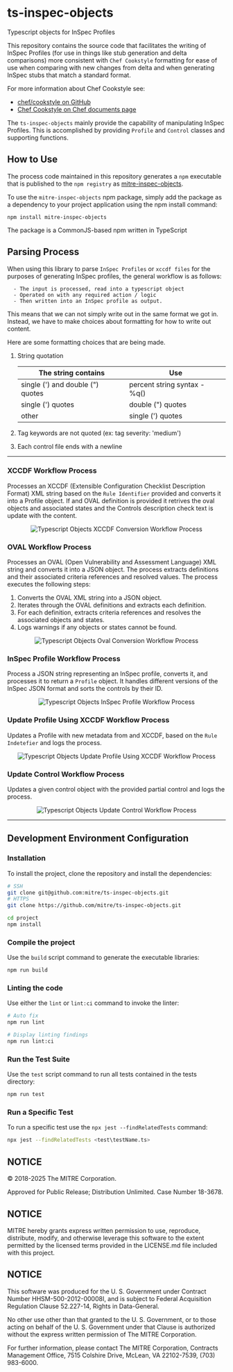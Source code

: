 # ts-inspec-objects
Typescript objects for InSpec Profiles

This repository contains the source code that facilitates the writing of InSpec Profiles (for use in things like stub generation and delta comparisons) more consistent with `Chef Cookstyle` formatting for ease of use when comparing with new changes from delta and when generating InSpec stubs that match a standard format. 

For more information about Chef Cookstyle see: 
 - [chef/cookstyle on GitHub](https://github.com/chef/cookstyle)
 - [Chef Cookstyle on Chef documents page](https://docs.chef.io/workstation/cookstyle/)

The `ts-inspec-objects` mainly provide the capability of manipulating InSpec Profiles. This is accomplished by providing `Profile` and `Control` classes and supporting functions.

## How to Use
The process code maintained in this repository generates a `npm` executable that is published to the `npm registry` as [mitre-inspec-objects](https://www.npmjs.com/package/@mitre/inspec-objects).

To use the `mitre-inspec-objects` npm package, simply add the package as a dependency to your project application using the npm install command:
```
npm install mitre-inspec-objects
```
The package is a CommonJS-based npm written in TypeScript 

## Parsing Process

When using this library to parse `InSpec Profiles` or `xccdf files` for the purposes of generating InSpec profiles, the general workflow is as follows:
```
  - The input is processed, read into a typescript object
  - Operated on with any required action / logic
  - Then written into an InSpec profile as output. 
```
This means that we can not simply write out in the same format we got in. Instead, we have to make choices about formatting for how to write out content.

Here are some formatting choices that are being made.

1. String quotation

      | The string contains | Use	|
      |--------	|--------------------	|
      | single (') and double (") quotes| percent string syntax - %q() |
      | single (') quotes | double (") quotes |
      | other | single (') quotes	|

2. Tag keywords are not quoted (ex: tag severity: 'medium')
3. Each control file ends with a newline

---
### XCCDF Workflow Process
Processes an XCCDF (Extensible Configuration Checklist Description Format) XML string based on the `Rule Identifier` provided and converts it into a Profile object.
If and OVAL definition is provided it retrives the oval objects and associated states and the Controls description check text is update with the content.
<div align="center">
  <img src="images/ts-inspec-objects-xccdf-workflow-process.png" alt="Typescript Objects XCCDF Conversion Workflow Process" title="Typescript Objects XCCDF Conversion Workflow Process">
</div>

### OVAL Workflow Process
Processes an OVAL (Open Vulnerability and Assessment Language) XML string and converts it into a JSON object.
The process extracts definitions and their associated criteria references and resolved values.
The process executes the following steps:
1. Converts the OVAL XML string into a JSON object.
2. Iterates through the OVAL definitions and extracts each definition.
3. For each definition, extracts criteria references and resolves the associated objects and states.
4. Logs warnings if any objects or states cannot be found.
<div align="center">
  <img src="images/ts-inspec-objects-oval-workflow-process.png" alt="Typescript Objects Oval Conversion Workflow Process" title="Typescript Objects Oval Conversion Workflow Process">
</div>

### InSpec Profile Workflow Process
Process a JSON string representing an InSpec profile, converts it, and processes it to return a `Profile` object.
It handles different versions of the InSpec JSON format and sorts the controls by their ID.
<div align="center">
  <img src="images/ts-inspec-objects-inspec-profile-workflow-process.png" alt="Typescript Objects InSpec Profile Workflow Process" title="Typescript Objects InSpec Profile Workflow Process">
</div>

### Update Profile Using XCCDF Workflow Process
Updates a Profile with new metadata from and XCCDF, based on the `Rule Indetefier` and logs the process.
<div align="center">
  <img src="images/ts-inspec-objects-updateProfileUsingXccdf-workflow.png" alt="Typescript Objects Update Profile Using XCCDF Workflow Process" title="Typescript Objects Update Profile Using XCCDF Workflow Process">
</div>

### Update Control Workflow Process
Updates a given control object with the provided partial control and logs the process.
<div align="center">
  <img src="images/ts-inspec-objects-process-updateControl-workflow.png" alt="Typescript Objects Update Control Workflow Process" title="Typescript Objects Update Control Workflow Process">
</div>

---
## Development Environment Configuration
### Installation
To install the project, clone the repository and install the dependencies:
```bash
# SSH
git clone git@github.com:mitre/ts-inspec-objects.git 
# HTTPS
git clone https://github.com/mitre/ts-inspec-objects.git

cd project
npm install
```

### Compile the project
Use the `build` script command to generate the executable libraries:
```bash
npm run build
```

### Linting the code
Use either the `lint` or `lint:ci` command to invoke the linter:
```bash
# Auto fix
npm run lint

# Display linting findings
npm run lint:ci
```

### Run the Test Suite
Use the `test` script command to run all tests contained in the tests directory:

```bash
npm run test
```

### Run a Specific Test
To run a specific test use the `npx jest --findRelatedTests` command:
```bash
npx jest --findRelatedTests <test\testName.ts>
```
## NOTICE

© 2018-2025 The MITRE Corporation.

Approved for Public Release; Distribution Unlimited. Case Number 18-3678.

## NOTICE

MITRE hereby grants express written permission to use, reproduce, distribute, modify, and otherwise leverage this software to the extent permitted by the licensed terms provided in the LICENSE.md file included with this project.

## NOTICE

This software was produced for the U. S. Government under Contract Number HHSM-500-2012-00008I, and is subject to Federal Acquisition Regulation Clause 52.227-14, Rights in Data-General.

No other use other than that granted to the U. S. Government, or to those acting on behalf of the U. S. Government under that Clause is authorized without the express written permission of The MITRE Corporation.

For further information, please contact The MITRE Corporation, Contracts Management Office, 7515 Colshire Drive, McLean, VA 22102-7539, (703) 983-6000.
